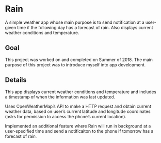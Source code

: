 # Rain
A simple weather app whose main purpose is to send notification at a user-given time if the following day has a forecast of rain. Also displays current weather conditions and temperature.

## Goal
This project was worked on and completed on Summer of 2018. The main purpose of this project was to introduce myself into app development.

## Details

This app displays current weather conditions and temperature and includes a timestamp of when the information was last updated.

Uses OpenWeatherMap’s API to make a HTTP request and obtain current weather data, based on user’s current latitude and longitude coordinates (asks for permission to access the phone’s current location).

Implemented an additional feature where Rain will run in background at a user-specified time and send a notificaiton to the phone if tomorrow has a forecast of rain.
